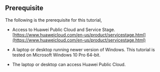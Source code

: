 ## Prerequisite

The following is the prerequisite for this tutorial,

* Access to Huawei Public Cloud and Service Stage. [https://www.huaweicloud.com/en-us/product/servicestage.html](https://www.huaweicloud.com/en-us/product/servicestage.html)

* A laptop or desktop running newer version of Windows.  This tutorial is tested on Microsoft Windows 10 Pro 64-bit.

* The laptop or desktop can access Huawei Public Cloud.  

